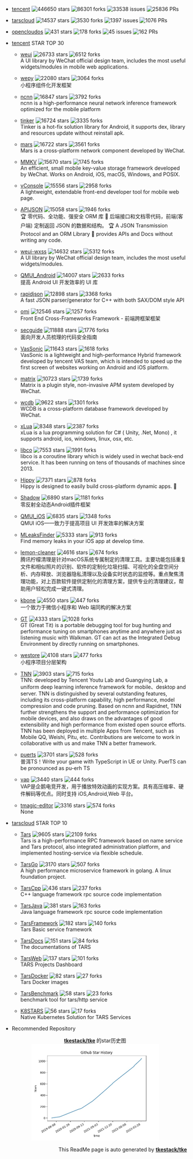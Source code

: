 
+ [tencent](https://github.com/tencent)
![446650 stars](https://img.shields.io/badge/Stars-446650-green)
![86301 forks](https://img.shields.io/badge/Forks-86301-green)
![33538 issues](https://img.shields.io/badge/Issues-33538-green)
![25836 PRs](https://img.shields.io/badge/PRs-25836-green)

+ [tarscloud](https://github.com/tarscloud)
![14537 stars](https://img.shields.io/badge/Stars-14537-green)
![3530 forks](https://img.shields.io/badge/Forks-3530-green)
![1397 issues](https://img.shields.io/badge/Issues-1397-green)
![1076 PRs](https://img.shields.io/badge/PRs-1076-green)

+ [opencloudos](https://github.com/opencloudos)
![431 stars](https://img.shields.io/badge/Stars-431-green)
![178 forks](https://img.shields.io/badge/Forks-178-green)
![45 issues](https://img.shields.io/badge/Issues-45-green)
![162 PRs](https://img.shields.io/badge/PRs-162-green)



+ [tencent](https://github.com/tencent) STAR TOP 30
    
    + [weui](https://github.com/tencent/weui) 
    ![26733 stars](https://img.shields.io/badge/Stars-26733-green)
    ![6512 forks](https://img.shields.io/badge/Forks-6512-green)  
    A UI library by WeChat official design team, includes the most useful widgets/modules in mobile web applications.
    
    + [wepy](https://github.com/tencent/wepy) 
    ![22080 stars](https://img.shields.io/badge/Stars-22080-green)
    ![3064 forks](https://img.shields.io/badge/Forks-3064-green)  
    小程序组件化开发框架
    
    + [ncnn](https://github.com/tencent/ncnn) 
    ![16847 stars](https://img.shields.io/badge/Stars-16847-green)
    ![3792 forks](https://img.shields.io/badge/Forks-3792-green)  
    ncnn is a high-performance neural network inference framework optimized for the mobile platform
    
    + [tinker](https://github.com/tencent/tinker) 
    ![16724 stars](https://img.shields.io/badge/Stars-16724-green)
    ![3335 forks](https://img.shields.io/badge/Forks-3335-green)  
    Tinker is a hot-fix solution library for Android, it supports dex, library and resources update without reinstall apk.
    
    + [mars](https://github.com/tencent/mars) 
    ![16722 stars](https://img.shields.io/badge/Stars-16722-green)
    ![3561 forks](https://img.shields.io/badge/Forks-3561-green)  
    Mars is a cross-platform network component  developed by WeChat.
    
    + [MMKV](https://github.com/tencent/MMKV) 
    ![15670 stars](https://img.shields.io/badge/Stars-15670-green)
    ![1745 forks](https://img.shields.io/badge/Forks-1745-green)  
    An efficient, small mobile key-value storage framework developed by WeChat. Works on Android, iOS, macOS, Windows, and POSIX.
    
    + [vConsole](https://github.com/tencent/vConsole) 
    ![15556 stars](https://img.shields.io/badge/Stars-15556-green)
    ![2958 forks](https://img.shields.io/badge/Forks-2958-green)  
    A lightweight, extendable front-end developer tool for mobile web page.
    
    + [APIJSON](https://github.com/tencent/APIJSON) 
    ![15058 stars](https://img.shields.io/badge/Stars-15058-green)
    ![1946 forks](https://img.shields.io/badge/Forks-1946-green)  
    🏆 零代码、全功能、强安全 ORM 库 🚀 后端接口和文档零代码，前端(客户端) 定制返回 JSON 的数据和结构。 🏆 A JSON Transmission Protocol and an ORM Library 🚀  provides APIs and Docs without writing any code.
    
    + [weui-wxss](https://github.com/tencent/weui-wxss) 
    ![14632 stars](https://img.shields.io/badge/Stars-14632-green)
    ![5312 forks](https://img.shields.io/badge/Forks-5312-green)  
    A UI library by WeChat official design team, includes the most useful widgets/modules.
    
    + [QMUI_Android](https://github.com/tencent/QMUI_Android) 
    ![14007 stars](https://img.shields.io/badge/Stars-14007-green)
    ![2633 forks](https://img.shields.io/badge/Forks-2633-green)  
    提高 Android UI 开发效率的 UI 库
    
    + [rapidjson](https://github.com/tencent/rapidjson) 
    ![12898 stars](https://img.shields.io/badge/Stars-12898-green)
    ![3368 forks](https://img.shields.io/badge/Forks-3368-green)  
    A fast JSON parser/generator for C++ with both SAX/DOM style API
    
    + [omi](https://github.com/tencent/omi) 
    ![12546 stars](https://img.shields.io/badge/Stars-12546-green)
    ![1257 forks](https://img.shields.io/badge/Forks-1257-green)  
     Front End Cross-Frameworks Framework - 前端跨框架框架
    
    + [secguide](https://github.com/tencent/secguide) 
    ![11888 stars](https://img.shields.io/badge/Stars-11888-green)
    ![1776 forks](https://img.shields.io/badge/Forks-1776-green)  
    面向开发人员梳理的代码安全指南
    
    + [VasSonic](https://github.com/tencent/VasSonic) 
    ![11643 stars](https://img.shields.io/badge/Stars-11643-green)
    ![1618 forks](https://img.shields.io/badge/Forks-1618-green)  
    VasSonic is a lightweight and high-performance Hybrid framework developed by tencent VAS team, which is intended to speed up the first screen of websites working on Android and iOS platform. 
    
    + [matrix](https://github.com/tencent/matrix) 
    ![10723 stars](https://img.shields.io/badge/Stars-10723-green)
    ![1739 forks](https://img.shields.io/badge/Forks-1739-green)  
    Matrix is a plugin style, non-invasive APM system developed by WeChat.
    
    + [wcdb](https://github.com/tencent/wcdb) 
    ![9622 stars](https://img.shields.io/badge/Stars-9622-green)
    ![1301 forks](https://img.shields.io/badge/Forks-1301-green)  
    WCDB is a cross-platform database framework developed by WeChat.
    
    + [xLua](https://github.com/tencent/xLua) 
    ![8348 stars](https://img.shields.io/badge/Stars-8348-green)
    ![2387 forks](https://img.shields.io/badge/Forks-2387-green)  
    xLua is a lua programming solution for  C# ( Unity, .Net, Mono) , it supports android, ios, windows, linux, osx, etc.
    
    + [libco](https://github.com/tencent/libco) 
    ![7553 stars](https://img.shields.io/badge/Stars-7553-green)
    ![1991 forks](https://img.shields.io/badge/Forks-1991-green)  
    libco is a coroutine library which is widely used in wechat  back-end service. It has been running on tens of thousands of machines since 2013.
    
    + [Hippy](https://github.com/tencent/Hippy) 
    ![7371 stars](https://img.shields.io/badge/Stars-7371-green)
    ![878 forks](https://img.shields.io/badge/Forks-878-green)  
    Hippy is designed to easily build cross-platform dynamic apps. 👏
    
    + [Shadow](https://github.com/tencent/Shadow) 
    ![6890 stars](https://img.shields.io/badge/Stars-6890-green)
    ![1181 forks](https://img.shields.io/badge/Forks-1181-green)  
    零反射全动态Android插件框架
    
    + [QMUI_iOS](https://github.com/tencent/QMUI_iOS) 
    ![6835 stars](https://img.shields.io/badge/Stars-6835-green)
    ![1348 forks](https://img.shields.io/badge/Forks-1348-green)  
    QMUI iOS——致力于提高项目 UI 开发效率的解决方案
    
    + [MLeaksFinder](https://github.com/tencent/MLeaksFinder) 
    ![5333 stars](https://img.shields.io/badge/Stars-5333-green)
    ![913 forks](https://img.shields.io/badge/Forks-913-green)  
    Find memory leaks in your iOS app at develop time.
    
    + [lemon-cleaner](https://github.com/tencent/lemon-cleaner) 
    ![4616 stars](https://img.shields.io/badge/Stars-4616-green)
    ![674 forks](https://img.shields.io/badge/Forks-674-green)  
    腾讯柠檬清理是针对macOS系统专属制定的清理工具。主要功能包括重复文件和相似照片的识别、软件的定制化垃圾扫描、可视化的全盘空间分析、内存释放、浏览器隐私清理以及设备实时状态的监控等。重点聚焦清理功能，对上百款软件提供定制化的清理方案，提供专业的清理建议，帮助用户轻松完成一键式清理。
    
    + [kbone](https://github.com/tencent/kbone) 
    ![4550 stars](https://img.shields.io/badge/Stars-4550-green)
    ![447 forks](https://img.shields.io/badge/Forks-447-green)  
    一个致力于微信小程序和 Web 端同构的解决方案
    
    + [GT](https://github.com/tencent/GT) 
    ![4333 stars](https://img.shields.io/badge/Stars-4333-green)
    ![1028 forks](https://img.shields.io/badge/Forks-1028-green)  
    GT (Great Tit) is a portable debugging tool for bug hunting and performance tuning on smartphones anytime and anywhere just as listening music with Walkman. GT can act as the Integrated Debug Environment by directly running on smartphones.
    
    + [westore](https://github.com/tencent/westore) 
    ![4108 stars](https://img.shields.io/badge/Stars-4108-green)
    ![477 forks](https://img.shields.io/badge/Forks-477-green)  
    小程序项目分层架构
    
    + [TNN](https://github.com/tencent/TNN) 
    ![3903 stars](https://img.shields.io/badge/Stars-3903-green)
    ![715 forks](https://img.shields.io/badge/Forks-715-green)  
    TNN: developed by Tencent Youtu Lab and Guangying Lab, a uniform deep learning inference framework for mobile、desktop and server. TNN is distinguished by several outstanding features, including its cross-platform capability, high performance, model compression and code pruning. Based on ncnn and Rapidnet, TNN further strengthens the support and performance optimization for mobile devices, and also draws on the advantages of good extensibility and high performance from existed open source efforts. TNN has been deployed in multiple Apps from Tencent, such as Mobile QQ, Weishi, Pitu, etc. Contributions are welcome to work in collaborative with us and make TNN a better framework. 
    
    + [puerts](https://github.com/tencent/puerts) 
    ![3701 stars](https://img.shields.io/badge/Stars-3701-green)
    ![528 forks](https://img.shields.io/badge/Forks-528-green)  
    普洱TS！Write your game with TypeScript in UE or Unity. PuerTS can be pronounced as pu-erh TS
    
    + [vap](https://github.com/tencent/vap) 
    ![3440 stars](https://img.shields.io/badge/Stars-3440-green)
    ![444 forks](https://img.shields.io/badge/Forks-444-green)  
    VAP是企鹅电竞开发，用于播放特效动画的实现方案。具有高压缩率、硬件解码等优点。同时支持 iOS,Android,Web 平台。
    
    + [tmagic-editor](https://github.com/tencent/tmagic-editor) 
    ![3316 stars](https://img.shields.io/badge/Stars-3316-green)
    ![574 forks](https://img.shields.io/badge/Forks-574-green)  
    None
    

+ [tarscloud](https://github.com/tarscloud) STAR TOP 10
    
    + [Tars](https://github.com/tarscloud/Tars) 
    ![9605 stars](https://img.shields.io/badge/Stars-9605-green)
    ![2109 forks](https://img.shields.io/badge/Forks-2109-green)  
    Tars is a high-performance RPC framework based on name service and Tars protocol, also integrated administration platform, and implemented hosting-service via flexible schedule.
    
    + [TarsGo](https://github.com/tarscloud/TarsGo) 
    ![3170 stars](https://img.shields.io/badge/Stars-3170-green)
    ![507 forks](https://img.shields.io/badge/Forks-507-green)  
    A  high performance microservice  framework  in golang. A linux foundation project.
    
    + [TarsCpp](https://github.com/tarscloud/TarsCpp) 
    ![436 stars](https://img.shields.io/badge/Stars-436-green)
    ![237 forks](https://img.shields.io/badge/Forks-237-green)  
    C++ language framework rpc source code implementation
    
    + [TarsJava](https://github.com/tarscloud/TarsJava) 
    ![381 stars](https://img.shields.io/badge/Stars-381-green)
    ![163 forks](https://img.shields.io/badge/Forks-163-green)  
    Java language framework rpc source code implementation
    
    + [TarsFramework](https://github.com/tarscloud/TarsFramework) 
    ![182 stars](https://img.shields.io/badge/Stars-182-green)
    ![140 forks](https://img.shields.io/badge/Forks-140-green)  
    Tars Basic service framework
    
    + [TarsDocs](https://github.com/tarscloud/TarsDocs) 
    ![151 stars](https://img.shields.io/badge/Stars-151-green)
    ![84 forks](https://img.shields.io/badge/Forks-84-green)  
    The documentations of TARS
    
    + [TarsWeb](https://github.com/tarscloud/TarsWeb) 
    ![137 stars](https://img.shields.io/badge/Stars-137-green)
    ![101 forks](https://img.shields.io/badge/Forks-101-green)  
    TARS Projects Dashboard
    
    + [TarsDocker](https://github.com/tarscloud/TarsDocker) 
    ![82 stars](https://img.shields.io/badge/Stars-82-green)
    ![27 forks](https://img.shields.io/badge/Forks-27-green)  
    Tars Docker  images
    
    + [TarsBenchmark](https://github.com/tarscloud/TarsBenchmark) 
    ![58 stars](https://img.shields.io/badge/Stars-58-green)
    ![23 forks](https://img.shields.io/badge/Forks-23-green)  
    benchmark tool for tars/http service
    
    + [K8STARS](https://github.com/tarscloud/K8STARS) 
    ![56 stars](https://img.shields.io/badge/Stars-56-green)
    ![17 forks](https://img.shields.io/badge/Forks-17-green)  
    Native Kubernetes  Solution for TARS Services
    


+ Recommended Repository  
<p align="center">
      <strong>
        <a href="https://github.com/tkestack/tke" target="_blank">tkestack/tke</a>
      </strong>  的star历史图
  <br>
  <img src="https://raw.githubusercontent.com/ButterAndButterfly/GithubTools/master/data/stars_history.jpg" width="350px"></img>    
</p>

<p align="right">
      This ReadMe page is auto generated by 
      <strong>
        <a href="https://github.com/tkestack/tke" target="_blank">tkestack/tke</a><br>
      </strong>   
</p>